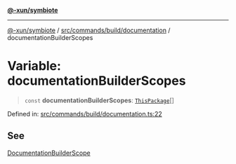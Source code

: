 [**@-xun/symbiote**](../../../../../README.md)

***

[@-xun/symbiote](../../../../../README.md) / [src/commands/build/documentation](../README.md) / documentationBuilderScopes

# Variable: documentationBuilderScopes

> `const` **documentationBuilderScopes**: [`ThisPackage`](../../../../configure/enumerations/ThisPackageGlobalScope.md#thispackage)[]

Defined in: [src/commands/build/documentation.ts:22](https://github.com/Xunnamius/symbiote/blob/0a3ecc9e8bdf9588a85b031431b4261e563bc762/src/commands/build/documentation.ts#L22)

## See

[DocumentationBuilderScope](../../../../configure/enumerations/ThisPackageGlobalScope.md)
